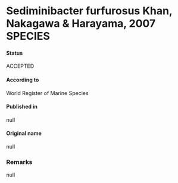 Sediminibacter furfurosus Khan, Nakagawa & Harayama, 2007 SPECIES
=======

#### Status
ACCEPTED

#### According to
World Register of Marine Species

#### Published in
null

#### Original name
null

### Remarks
null